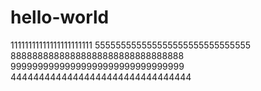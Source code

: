 # hello-world
11111111111111111111111
555555555555555555555555555555
88888888888888888888888888888888
99999999999999999999999999999999
44444444444444444444444444444444
